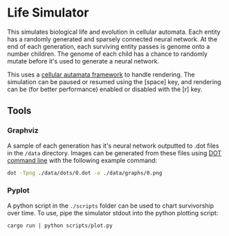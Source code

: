 # Life Simulator

This simulates biological life and evolution in cellular automata. Each entity has a randomly generated and sparsely
connected neural network. At the end of each generation, each surviving entity passes is genome onto a number children.
The genome of each child has a chance to randomly mutate before it's used to generate a neural network.

This uses a [cellular autamata framework](https://github.com/ntwiles/cellular-automata) to handle rendering. The simulation
can be paused or resumed using the [space] key, and rendering can be (for better performance) enabled or disabled with
the [r] key.

## Tools

### Graphviz

A sample of each generation has it's neural network outputted to .dot files in the `/data` directory. Images can be
generated from these files using [DOT command line](https://graphviz.org/download/) with the following example command:

```sh
dot -Tpng ./data/dots/0.dot -o ./data/graphs/0.png
```

### Pyplot

A python script in the `./scripts` folder can be used to chart survivorship over time. To use, pipe the simulator stdout
into the python plotting script:

```sh
cargo run | python scripts/plot.py
```
